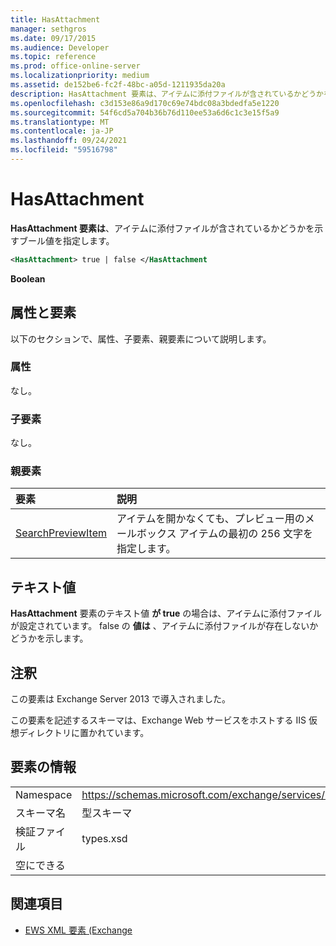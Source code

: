 ```yaml
---
title: HasAttachment
manager: sethgros
ms.date: 09/17/2015
ms.audience: Developer
ms.topic: reference
ms.prod: office-online-server
ms.localizationpriority: medium
ms.assetid: de152be6-fc2f-48bc-a05d-1211935da20a
description: HasAttachment 要素は、アイテムに添付ファイルが含されているかどうかを示すブール値を指定します。
ms.openlocfilehash: c3d153e86a9d170c69e74bdc08a3bdedfa5e1220
ms.sourcegitcommit: 54f6cd5a704b36b76d110ee53a6d6c1c3e15f5a9
ms.translationtype: MT
ms.contentlocale: ja-JP
ms.lasthandoff: 09/24/2021
ms.locfileid: "59516798"
---
```

# <a name="hasattachment"></a>HasAttachment

**HasAttachment 要素は**、アイテムに添付ファイルが含されているかどうかを示すブール値を指定します。 
  
```XML
<HasAttachment> true | false </HasAttachment
```

 **Boolean**
## <a name="attributes-and-elements"></a>属性と要素

以下のセクションで、属性、子要素、親要素について説明します。
  
### <a name="attributes"></a>属性

なし。
  
### <a name="child-elements"></a>子要素

なし。
  
### <a name="parent-elements"></a>親要素

|**要素**|**説明**|
|:-----|:-----|
|[SearchPreviewItem](searchpreviewitem.md) <br/> |アイテムを開かなくても、プレビュー用のメールボックス アイテムの最初の 256 文字を指定します。  <br/> |
   
## <a name="text-value"></a>テキスト値

**HasAttachment** 要素のテキスト値 **が true** の場合は、アイテムに添付ファイルが設定されています。 false の **値は** 、アイテムに添付ファイルが存在しないかどうかを示します。 
  
## <a name="remarks"></a>注釈

この要素は Exchange Server 2013 で導入されました。
  
この要素を記述するスキーマは、Exchange Web サービスをホストする IIS 仮想ディレクトリに置かれています。
  
## <a name="element-information"></a>要素の情報

|||
|:-----|:-----|
|Namespace  <br/> |https://schemas.microsoft.com/exchange/services/2006/types  <br/> |
|スキーマ名  <br/> |型スキーマ  <br/> |
|検証ファイル  <br/> |types.xsd  <br/> |
|空にできる  <br/> ||
   
## <a name="see-also"></a>関連項目



- [EWS XML 要素 (Exchange](ews-xml-elements-in-exchange.md)

